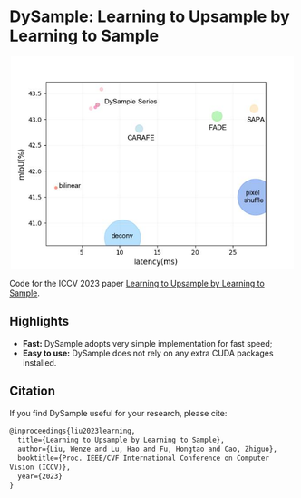 # DySample: Learning to Upsample by Learning to Sample

<p align="center"><img src="complexity.jpg" width="500" title="Complexity"/></p>

Code for the ICCV 2023 paper [Learning to Upsample by Learning to Sample](https://arxiv.org/abs/2308.15085).

## Highlights

- **Fast:** DySample adopts very simple implementation for fast speed;
- **Easy to use:** DySample does not rely on any extra CUDA packages installed.

## Citation
If you find DySample useful for your research, please cite:
```
@inproceedings{liu2023learning,
  title={Learning to Upsample by Learning to Sample},
  author={Liu, Wenze and Lu, Hao and Fu, Hongtao and Cao, Zhiguo},
  booktitle={Proc. IEEE/CVF International Conference on Computer Vision (ICCV)},
  year={2023}
}
```
